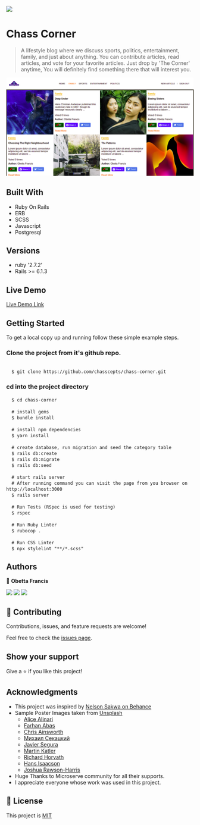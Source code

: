 ![](https://img.shields.io/badge/Microverse-blueviolet)

# Chass Corner

>A lifestyle blog where we discuss sports, politics, entertainment, family, and just about anything. You can contribute articles, read articles, and vote for your favorite articles. Just drop by 'The Corner' anytime, You will definitely find something there that will interest you.

![screenshot](./app/assets/images/app_screenshot.png)

## Built With

- Ruby On Rails
- ERB
- SCSS
- Javascript
- Postgresql

## Versions
- ruby '2.7.2'
- Rails >= 6.1.3

## Live Demo

[Live Demo Link](https://chass-corner.herokuapp.com/)


## Getting Started

To get a local copy up and running follow these simple example steps.

### Clone the project from it's github repo.

```

  $ git clone https://github.com/chasscepts/chass-corner.git

```

### cd into the project directory

```
  $ cd chass-corner

  # install gems
  $ bundle install

  # install npm dependencies
  $ yarn install

  # create database, run migration and seed the category table
  $ rails db:create
  $ rails db:migrate
  $ rails db:seed

  # start rails server
  # After running command you can visit the page from you browser on http://localhost:3000
  $ rails server

  # Run Tests (RSpec is used for testing)
  $ rspec

  # Run Ruby Linter
  $ rubocop .

  # Run CSS Linter
  $ npx stylelint "**/*.scss"

```

## Authors

👤 **Obetta Francis**

[![](https://img.shields.io/badge/GitHub-100000?style=for-the-badge&logo=github&logoColor=white)](https://github.com/chasscepts) [![](https://img.shields.io/badge/Twitter-1DA1F2?style=for-the-badge&logo=twitter&logoColor=white)](https://twitter.com/chasscepts) [![](https://img.shields.io/badge/LinkedIn-0077B5?style=for-the-badge&logo=linkedin&logoColor=white)](https://www.linkedin.com/in/chasscepts/)

## 🤝 Contributing

Contributions, issues, and feature requests are welcome!

Feel free to check the [issues page](https://github.com/chasscepts/chass-corner/issues).

## Show your support

Give a ⭐️ if you like this project!

## Acknowledgments

- This project was inspired by [Nelson Sakwa on Behance](https://https://www.behance.net/gallery/14554909/liFEsTlye-Mobile-version)
- Sample Poster Images taken from [Unsplash](https://unsplash.com/?utm_source=unsplash&utm_medium=referral&utm_content=creditCopyText)
  - [Alice Alinari](https://unsplash.com/@alicealinari?utm_source=unsplash&utm_medium=referral&utm_content=creditCopyText)
  - [Farhan Abas](https://unsplash.com/@farhanabas?utm_source=unsplash&utm_medium=referral&utm_content=creditCopyText)
  - [Chris Ainsworth](https://unsplash.com/@guitarist321?utm_source=unsplash&utm_medium=referral&utm_content=creditCopyText)
  - [Михаил Секацкий](https://unsplash.com/@sekatsky?utm_source=unsplash&utm_medium=referral&utm_content=creditCopyText)
  - [Javier Segura](https://unsplash.com/@javiersegura?utm_source=unsplash&utm_medium=referral&utm_content=creditCopyText)
  - [Martin Katler](https://unsplash.com/@martinkatler?utm_source=unsplash&utm_medium=referral&utm_content=creditCopyText)
  - [Richard Horvath](https://unsplash.com/@orwhat?utm_source=unsplash&utm_medium=referral&utm_content=creditCopyText)
  - [Hans Isaacson](https://unsplash.com/@hans_isaacson?utm_source=unsplash&utm_medium=referral&utm_content=creditCopyText)
  - [Joshua Rawson-Harris](https://unsplash.com/@joshrh19?utm_source=unsplash&utm_medium=referral&utm_content=creditCopyText)
- Huge Thanks to Microserve community for all their supports.
- I appreciate everyone whose work was used in this project.

## 📝 License

This project is [MIT](./LICENSE)
